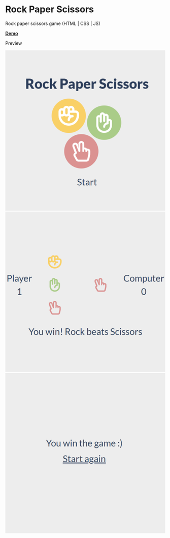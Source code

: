 # Rock Paper Scissors  
Rock paper scissors game (HTML | CSS | JS)

**[Demo](https://mrumyan.github.io/rock-paper-scissors/)**

Preview  
  
![Start game](./start_game.png)
![Game process](./game.png)
![End game](./end_game.png)